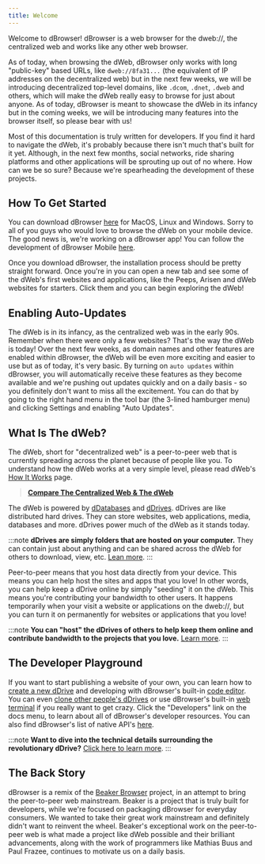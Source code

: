 ```yaml
---
title: Welcome
---
```

Welcome to dBrowser! dBrowser is a web browser for the dweb://, the centralized web and works like any other web browser. 

As of today, when browsing the dWeb, dBrowser only works with long "public-key" based URLs, like `dweb://8fa31...` (the equivalent of IP addresses on the decentralized web) but in the next few weeks, we will be introducing decentralized top-level domains, like `.dcom`, `.dnet`, `.dweb` and others, which will make the dWeb really easy to browse for just about anyone. As of today, dBrowser is meant to showcase the dWeb in its infancy but in the coming weeks, we will be introducing many features into the browser itself, so please bear with us! 

Most of this documentation is truly written for developers. If you find it hard to navigate the dWeb, it's probably because there isn't much that's built for it yet. Although, in the next few months, social networks, ride sharing platforms and other applications will be sprouting up out of no where. How can we be so sure? Because we're spearheading the development of these projects.

## How To Get Started
You can download dBrowser [here](http://dbrowser.com) for MacOS, Linux and Windows. Sorry to all of you guys who would love to browse the dWeb on your mobile device. The good news is, we're working on a dBrowser app! You can follow the development of dBrowser Mobile [here](https://github.com/dbrowser/dbrowser-mobile). 

Once you download dBrowser, the installation process should be pretty straight forward. Once you're in you can open a new tab and see some of the dWeb's first websites and applications, like the Peeps, Arisen and dWeb websites for starters. Click them and you can begin exploring the dWeb!

## Enabling Auto-Updates
The dWeb is in its infancy, as the centralized web was in the early 90s. Remember when there were only a few websites? That's the way the dWeb is today! Over the next few weeks, as domain names and other features are enabled within dBrowser, the dWeb will be even more exciting and easier to use but as of today, it's very basic. By turning on `auto updates` within dBrowser, you will automatically receive these features as they become available and we're pushing out updates quickly and on a daily basis - so you definitely don't want to miss all the excitement. You can do that by going to the right hand menu in the tool bar (the 3-lined hamburger menu) and clicking Settings and enabling "Auto Updates".

## What Is The dWeb?
The dWeb, short for "decentralized web" is a peer-to-peer web that is currently spreading across the planet because of people like you. To understand how the dWeb works at a very simple level, please read dWeb's [How It Works](https://dwebx.org/how-it-works) page. 

> **[Compare The Centralized Web & The dWeb](https://dwebx.org/compare-webs/)**

The dWeb is powered by [dDatabases](https://github.com/distributedweb/ddatabase) and [dDrives](https://github.com/distributedweb/ddrives.md). dDrives are like distributed hard drives. They can store websites, web applications, media, databases and more. dDrives power much of the dWeb as it stands today.

:::note
**dDrives are simply folders that are hosted on your computer.** They can contain just about anything and can be shared across the dWeb for others to download, view, etc. [Lean more](developers/creating-new-ddrives.md).
:::

Peer-to-peer means that you host data directly from your device. This means you can help host the sites and apps that you love! In other words, you can help keep a dDrive online by simply "seeding" it on the dWeb. This means you're contributing your bandwidth to other users. It happens temporarily when your visit a website or applications on the dweb://, but you can turn it on permanently for websites or applications that you love!

:::note
**You can "host" the dDrives of others to help keep them online and contribute bandwidth to the projects that you love.** [Learn more](developers/hosting-ddrives.md).
:::

## The Developer Playground
If you want to start publishing a website of your own, you can learn how to [create a new dDrive](developers/creating-new-ddrives.md) and developing with dBrowser's built-in [code editor](developers/using-the-editor.md). You can even [clone other people's dDrives](developers/cloning-ddrives.md) or use dBrowser's built-in [web terminal](developers/using-the-terminal.md) if you really want to get crazy. Click the "Developers" link on the docs menu, to learn about all of dBrowser's developer resources. You can also find dBrowser's list of native API's [here](/#apis).

:::note
**Want to dive into the technical details surrounding the revolutionary dDrive?** [Click here to learn more](resources/what-is-a-ddrive.md).
:::

## The Back Story
dBrowser is a remix of the [Beaker Browser](https://dbrowser.com) project, in an attempt to bring the peer-to-peer web mainstream. Beaker is a project that is truly built for developers, while we're focused on packaging dBrowser for everyday consumers. We wanted to take their great work mainstream and definitely didn't want to reinvent the wheel. Beaker's exceptional work on the peer-to-peer web is what made a project like dWeb possible and their brilliant advancements, along with the work of programmers like Mathias Buus and Paul Frazee, continues to motivate us on a daily basis.
